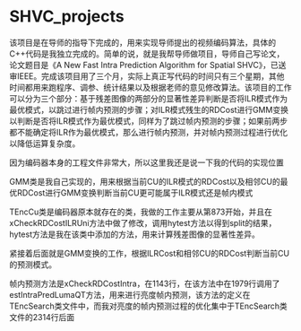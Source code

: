 # SHVC_projects
该项目是在导师的指导下完成的，用来实现导师提出的视频编码算法，具体的C++代码是我独立完成的。简单的说，就是我帮导师做项目，导师自己写论文，论文题目是《A New Fast Intra Prediction Algorithm for Spatial SHVC》，已送审IEEE。完成该项目用了三个月，实际上真正写代码的时间只有三个星期，其他时间都用来跑程序、调参、统计结果以及根据老师的意见修改算法。该项目的工作可以分为三个部分：基于残差图像的两部分的显著性差异判断是否将ILR模式作为最优模式，以跳过进行帧内预测的步骤；对ILR模式残生的RDCost进行GMM变换以判断是否将ILR模式作为最优模式，同样为了跳过帧内预测的步骤；如果前两步都不能确定将ILR作为最优模式，那么进行帧内预测，并对帧内预测过程进行优化以降低运算复杂度。

因为编码器本身的工程文件非常大，所以这里我还是说一下我的代码的实现位置

GMM类是我自己实现的，用来根据当前CU的ILR模式的RDCost以及相邻CU的最优RDCost进行GMM变换判断当前CU更可能属于ILR模式还是帧内模式

TEncCu类是编码器原本就存在的类，我做的工作主要从第873开始，并且在xCheckRDCostILRUni方法中做了修改，调用hytest方法以得到split的结果，hytest方法是我在该类中添加的方法，用来计算残差图像的显著性差异。

紧接着后面就是GMM变换的工作，根据ILRCost和相邻CU的RDCost判断当前CU的预测模式。

帧内预测方法是xCheckRDCostIntra，在1143行，在该方法中在1979行调用了estIntraPredLumaQT方法，用来进行亮度帧内预测，该方法的定义在TEncSearch类文件中，而我对亮度的帧内预测过程的优化集中于TEncSearch类文件的2314行后面
